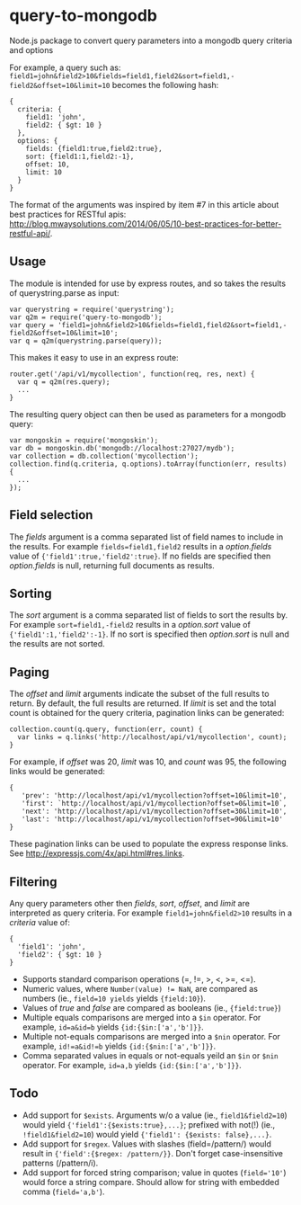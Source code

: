 # query-to-mongodb
Node.js package to convert query parameters into a mongodb query criteria and options

For example, a query such as: `field1=john&field2>10&fields=field1,field2&sort=field1,-field2&offset=10&limit=10` becomes the following hash:
```
{
  criteria: {
    field1: 'john',
    field2: { $gt: 10 }
  },
  options: {
    fields: {field1:true,field2:true},
    sort: {field1:1,field2:-1},
    offset: 10,
    limit: 10
  }
}
```
The format of the arguments was inspired by item #7 in this article about best practices for RESTful apis:
http://blog.mwaysolutions.com/2014/06/05/10-best-practices-for-better-restful-api/.

## Usage
The module is intended for use by express routes, and so takes the results of querystring.parse as input:
```
var querystring = require('querystring');
var q2m = require('query-to-mongodb');
var query = 'field1=john&field2>10&fields=field1,field2&sort=field1,-field2&offset=10&limit=10';
var q = q2m(querystring.parse(query));
```
This makes it easy to use in an express route:
```
router.get('/api/v1/mycollection', function(req, res, next) {
  var q = q2m(res.query);
  ...
}
```

The resulting query object can then be used as parameters for a mongodb query:
```
var mongoskin = require('mongoskin');
var db = mongoskin.db('mongodb://localhost:27027/mydb');
var collection = db.collection('mycollection');
collection.find(q.criteria, q.options).toArray(function(err, results) {
  ...
});
```

## Field selection
The _fields_ argument is a comma separated list of field names to include in the results. For example `fields=field1,field2` results in a _option.fields_ value of `{'field1':true,'field2':true}`. If no fields are specified then _option.fields_ is null, returning full documents as results.

## Sorting
The _sort_ argument is a comma separated list of fields to sort the results by. For example `sort=field1,-field2` results in a _option.sort_ value of `{'field1':1,'field2':-1}`. If no sort is specified then _option.sort_ is null and the results are not sorted.

## Paging
The _offset_ and _limit_ arguments indicate the subset of the full results to return. By default, the full results are returned. If _limit_ is set and the total count is obtained for the query criteria, pagination links can be generated:
```
collection.count(q.query, function(err, count) {
  var links = q.links('http://localhost/api/v1/mycollection', count);
}
```
For example, if _offset_ was 20, _limit_ was 10, and _count_ was 95, the following links would be generated:
```
{
   'prev': 'http://localhost/api/v1/mycollection?offset=10&limit=10',
   'first': `http://localhost/api/v1/mycollection?offset=0&limit=10`,
   'next': 'http://localhost/api/v1/mycollection?offset=30&limit=10',
   'last': 'http://localhost/api/v1/mycollection?offset=90&limit=10'
}
```
These pagination links can be used to populate the express response links. See http://expressjs.com/4x/api.html#res.links.

## Filtering
Any query parameters other then _fields_, _sort_, _offset_, and _limit_ are interpreted as query criteria. For example `field1=john&field2>10` results in a _criteria_ value of:
```
{
  'field1': 'john',
  'field2': { $gt: 10 }
}
```

* Supports standard comparison operations (=, !=, >, <, >=, <=).
* Numeric values, where `Number(value) != NaN`, are compared as numbers (ie., `field=10 yields` yields `{field:10}`).
* Values of _true_ and _false_ are compared as booleans (ie., `{field:true}`)
* Multiple equals comparisons are merged into a `$in` operator. For example, `id=a&id=b` yields `{id:{$in:['a','b']}}`.
* Multiple not-equals comparisons are merged into a `$nin` operator. For example, `id!=a&id!=b` yields `{id:{$nin:['a','b']}}`.
* Comma separated values in equals or not-equals yeild an `$in` or `$nin` operator. For example, `id=a,b` yields `{id:{$in:['a','b']}}`.

## Todo
* Add support for `$exists`. Arguments w/o a value (ie., `field1&field2=10`) would yield `{'field1':{$exists:true},...}`; prefixed with not(!) (ie., `!field1&field2=10`) would yield `{'field1': {$exists: false},...}`.
* Add support for `$regex`. Values with slashes (field=/pattern/) would result in `{'field':{$regex: /pattern/}}`. Don't forget case-insensitive patterns (/pattern/i).
* Add support for forced string comparison; value in quotes (`field='10'`) would force a string compare. Should allow for string with embedded comma (`field='a,b'`).
